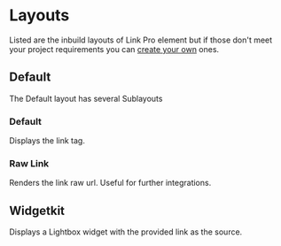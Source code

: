 # Layouts

Listed are the inbuild layouts of Link Pro element but if those don't meet your project requirements you can [create your own](GettingStarted/custom_layout.md) ones.

## Default

The Default layout has several Sublayouts

### Default
Displays the link tag.

### Raw Link
Renders the link raw url. Useful for further integrations.

## Widgetkit

Displays a Lightbox widget with the provided link as the source.